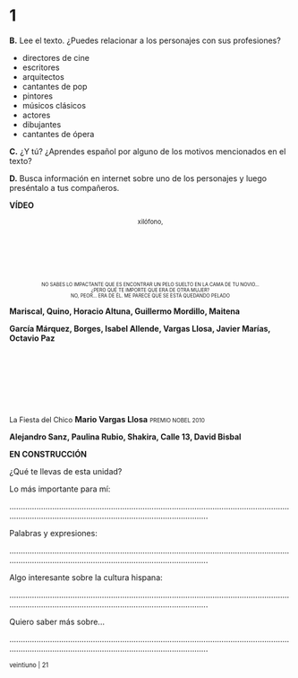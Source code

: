 # 1

**B.** Lee el texto. ¿Puedes relacionar a los personajes con sus profesiones?

*   directores de cine
*   escritores
*   arquitectos
*   cantantes de pop
*   pintores
*   músicos clásicos
*   actores
*   dibujantes
*   cantantes de ópera

**C.** ¿Y tú? ¿Aprendes español por alguno de los motivos mencionados en el texto?

**D.** Busca información en internet sobre uno de los personajes y luego preséntalo a tus compañeros.

**VÍDEO**

<center>
<span style="font-size: 0.8em">xilófono,</span>
</center>

<center>
<img src="data:image/png;base64,iVBORw0KGgoAAAANSUhEUgAAAAEAAAABCAQAAAC1HAwCAAAAC0lEQVR42mNkYAAAAAYAAjCB0C8AAAAASUVORK5CYII=" width="100">
</center>

<center>
<span style="font-size: 0.6em">NO SABES LO IMPACTANTE QUE ES ENCONTRAR UN PELO SUELTO EN LA CAMA DE TU NOVIO...</span>
<br>
<span style="font-size: 0.6em">¿PERO QUÉ TE IMPORTE QUE ERA DE OTRA MUJER?</span>
<br>
<span style="font-size: 0.6em">NO, PEOR... ERA DE ÉL. ME PARECE QUE SE ESTÁ QUEDANDO PELADO</span>
</center>

**Mariscal, Quino, Horacio Altuna, Guillermo Mordillo, Maitena**

**García Márquez, Borges, Isabel Allende, Vargas Llosa, Javier Marías, Octavio Paz**

<center>
<img src="data:image/png;base64,iVBORw0KGgoAAAANSUhEUgAAAAEAAAABCAQAAAC1HAwCAAAAC0lEQVR42mNkYAAAAAYAAjCB0C8AAAAASUVORK5CYII=" width="100">
</center>

<span style="font-size:0.9em">La Fiesta del Chico</span>
**Mario Vargas Llosa**
<span style="font-size:0.7em">PREMIO NOBEL 2010</span>

**Alejandro Sanz, Paulina Rubio, Shakira, Calle 13, David Bisbal**

**EN CONSTRUCCIÓN**

¿Qué te llevas de esta unidad?

Lo más importante para mí:

....................................................................................................................................................................................................................

Palabras y expresiones:

....................................................................................................................................................................................................................

Algo interesante sobre la cultura hispana:

....................................................................................................................................................................................................................

Quiero saber más sobre...

....................................................................................................................................................................................................................

<span style="font-size:0.8em">veintiuno | 21</span>